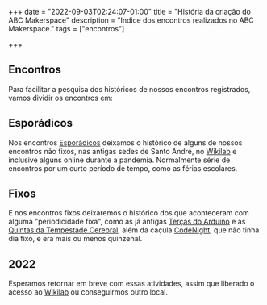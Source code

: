 +++ 
date = "2022-09-03T02:24:07-01:00" 
title = "História da criação do ABC Makerspace"
description = "Indice dos encontros realizados no ABC Makerspace." 
tags = ["encontros"]

+++


## Encontros
Para facilitar a pesquisa dos históricos de nossos encontros registrados, vamos dividir os encontros em:

## Esporádicos
Nos encontros [Esporádicos](esporadicos.md) deixamos o histórico de alguns de nossos encontros não fixos, nas antigas sedes de Santo André, no [Wikilab](https://www.facebook.com/wikilab.abc/) e inclusive alguns online durante a pandemia. Normalmente série de encontros por um curto período de tempo, como as férias escolares.
## Fixos
E nos encontros fixos deixaremos o histórico dos que aconteceram com alguma "periodicidade fixa", como as já antigas [Terças do Arduino](terarduino.md) e as [Quintas da Tempestade Cerebral](quitemp.md), além da caçula [CodeNight](codenight.md), que não tinha dia fixo, e era mais ou menos quinzenal.
## 2022
Esperamos retornar em breve com essas atividades, assim que liberado o acesso ao [Wikilab](https://www.facebook.com/wikilab.abc/) ou conseguirmos outro local.

